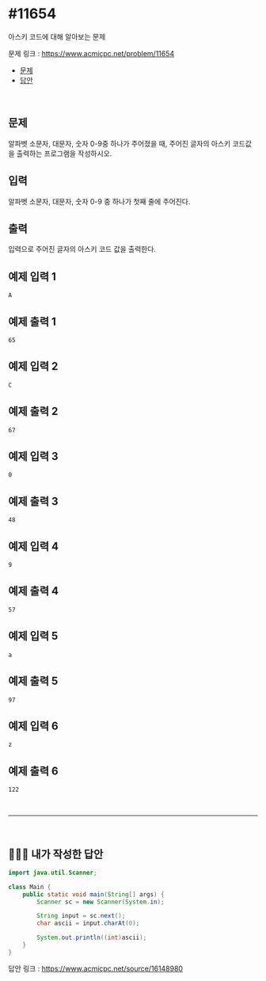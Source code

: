 # #11654

아스키 코드에 대해 알아보는 문제

문제 링크 : https://www.acmicpc.net/problem/11654

- [문제](#quiz)
- [답안](#answer)

<br>

## <a name="quiz"></a>문제

알파벳 소문자, 대문자, 숫자 0-9중 하나가 주어졌을 때, 주어진 글자의 아스키 코드값을 출력하는 프로그램을 작성하시오.

## 입력

알파벳 소문자, 대문자, 숫자 0-9 중 하나가 첫째 줄에 주어진다.

## 출력

입력으로 주어진 글자의 아스키 코드 값을 출력한다.

 		 		

## 예제 입력 1 						

```
A
```

## 예제 출력 1 						

```
65
```

## 예제 입력 2 						

```
C
```

## 예제 출력 2 						

```
67
```

## 예제 입력 3 						

```
0
```

## 예제 출력 3 						

```
48
```

## 예제 입력 4 						

```
9
```

## 예제 출력 4 						

```
57
```

## 예제 입력 5 						

```
a
```

## 예제 출력 5 						

```
97
```

## 예제 입력 6 						

```
z
```

## 예제 출력 6 						

```
122
```

<br>

------

<br>

## <a name="answer"></a>🙆🏻‍♂️ 내가 작성한 답안

```java
import java.util.Scanner;

class Main {
    public static void main(String[] args) {
        Scanner sc = new Scanner(System.in);

        String input = sc.next();
        char ascii = input.charAt(0);

        System.out.println((int)ascii);
    }
}
```

답안 링크 : https://www.acmicpc.net/source/16148980

<br>

<br>